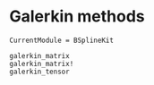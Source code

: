 # Galerkin methods

```@meta
CurrentModule = BSplineKit
```

```@docs
galerkin_matrix
galerkin_matrix!
galerkin_tensor
```
